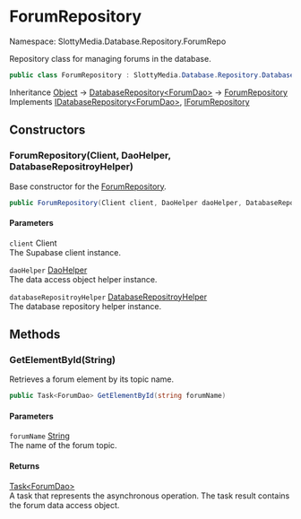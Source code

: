 # ForumRepository

Namespace: SlottyMedia.Database.Repository.ForumRepo

Repository class for managing forums in the database.

```csharp
public class ForumRepository : SlottyMedia.Database.Repository.DatabaseRepository`1[[SlottyMedia.Database.Daos.ForumDao, SlottyMedia.Database, Version=1.0.0.0, Culture=neutral, PublicKeyToken=null]], SlottyMedia.Database.Repository.IDatabaseRepository`1[[SlottyMedia.Database.Daos.ForumDao, SlottyMedia.Database, Version=1.0.0.0, Culture=neutral, PublicKeyToken=null]], IForumRepository
```

Inheritance [Object](https://docs.microsoft.com/en-us/dotnet/api/system.object) → [DatabaseRepository&lt;ForumDao&gt;](./slottymedia.database.repository.databaserepository-1.md) → [ForumRepository](./slottymedia.database.repository.forumrepo.forumrepository.md)<br>
Implements [IDatabaseRepository&lt;ForumDao&gt;](./slottymedia.database.repository.idatabaserepository-1.md), [IForumRepository](./slottymedia.database.repository.forumrepo.iforumrepository.md)

## Constructors

### **ForumRepository(Client, DaoHelper, DatabaseRepositroyHelper)**

Base constructor for the [ForumRepository](./slottymedia.database.repository.forumrepo.forumrepository.md).

```csharp
public ForumRepository(Client client, DaoHelper daoHelper, DatabaseRepositroyHelper databaseRepositroyHelper)
```

#### Parameters

`client` Client<br>
The Supabase client instance.

`daoHelper` [DaoHelper](./slottymedia.database.helper.daohelper.md)<br>
The data access object helper instance.

`databaseRepositroyHelper` [DatabaseRepositroyHelper](./slottymedia.database.helper.databaserepositroyhelper.md)<br>
The database repository helper instance.

## Methods

### **GetElementById(String)**

Retrieves a forum element by its topic name.

```csharp
public Task<ForumDao> GetElementById(string forumName)
```

#### Parameters

`forumName` [String](https://docs.microsoft.com/en-us/dotnet/api/system.string)<br>
The name of the forum topic.

#### Returns

[Task&lt;ForumDao&gt;](https://docs.microsoft.com/en-us/dotnet/api/system.threading.tasks.task-1)<br>
A task that represents the asynchronous operation. The task result contains the forum data access object.

